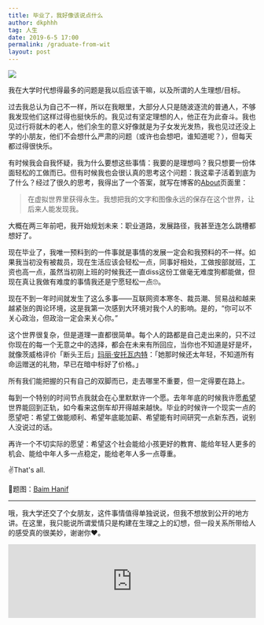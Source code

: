 ```yaml
---
title: 毕业了，我好像该说点什么
author: dkphhh
tag: 人生
date: 2019-6-5 17:00
permalink: /graduate-from-wit
layout: post
---
```


![](https://images.unsplash.com/photo-1462536943532-57a629f6cc60?ixlib=rb-1.2.1&ixid=eyJhcHBfaWQiOjEyMDd9)

我在大学时代想得最多的问题是我以后应该干嘛，以及所谓的人生理想/目标。

过去我总认为自己不一样，所以在我眼里，大部分人只是随波逐流的普通人，不够我发现他们这样过得也挺快乐的。我见过有坚定理想的人，他正在为此奋斗。我也见过行将就木的老人，他们余生的意义好像就是为子女发光发热，我也见过还没上学的小朋友，他们不会想什么严肃的问题（或许也会想吧，谁知道呢？），但每天都过得很快乐。

有时候我会自我怀疑，我为什么要想这些事情：我要的是理想吗？我只想要一份体面轻松的工做而已。但有时候我也会很认真的思考这个问题：我这辈子活着到底为了什么？经过了很久的思考，我得出了一个答案，就写在博客的[About](./about)页面里：

> 在虚拟世界里获得永生。我想把我的文字和图像永远的保存在这个世界，让后来人能发现我。
>

大概在两三年前吧，我开始规划未来：职业道路，发展路径，我甚至连怎么跳槽都想好了。

现在毕业了，我唯一预料到的一件事就是事情的发展一定会和我预料的不一样。如果我当初没有被裁员，现在生活应该会轻松一点，同事好相处，工做按部就班，工资也高一点，虽然当初刚上班的时候我还一直diss这份工做毫无难度狗都能做，但现在真让我做有难度的事情我还是宁愿轻松一点🙄。

现在不到一年时间就发生了这么多事——互联网资本寒冬、裁员潮、贸易战和越来越紧张的舆论环境，这是我第一次感到大环境对我个人的影响。是的，“你可以不关心政治，但政治一定会来关心你。”

这个世界很复杂，但是道理一直都很简单。每个人的路都是自己走出来的，只不过你现在的每一个无意之中的选择，都会在未来有所回应，当你也不知道是好是坏，就像茨威格评价「断头王后」[玛丽·安托瓦内特](https://zh.wikipedia.org/wiki/%E7%8E%9B%E4%B8%BD%C2%B7%E5%AE%89%E6%89%98%E7%93%A6%E5%86%85%E7%89%B9)：「她那时候还太年轻，不知道所有命运赠送的礼物，早已在暗中标好了价格。」

所有我们能把握的只有自己的双脚而已，走去哪里不重要，但一定得要在路上。

每到一个特别的时间节点我就会在心里默默许一个愿。去年年底的时候我许愿[希望](./return-reality)世界能回到正轨，如今看来这倒车却开得越来越快。毕业的时候许一个现实一点的愿望吧：希望工做能顺利、希望年底能加薪、希望能有时间研究一点新东西，说别人没说过的话。

再许一个不切实际的愿望：希望这个社会能给小孩更好的教育、能给年轻人更多的机会、能给中年人多一点稳定，能给老年人多一点尊重。

✌That's all.

🌆题图：[Baim Hanif](https://unsplash.com/photos/pYWuOMhtc6k)

---
哦，我大学还交了个女朋友，这件事情值得单独说说，但我不想放到公开的地方讲。在这里，我只能说所谓爱情只是构建在生理之上的幻想，但一段关系所带给人的感受真的很美妙，谢谢你❤。

<iframe allow="autoplay *; encrypted-media *;" frameborder="0" height="150" style="width:100%;max-width:660px;overflow:hidden;background:transparent;" sandbox="allow-forms allow-popups allow-same-origin allow-scripts allow-storage-access-by-user-activation allow-top-navigation-by-user-activation" src="https://embed.music.apple.com/cn/album/city-of-stars/1440863506?i=1440864172"></iframe>

